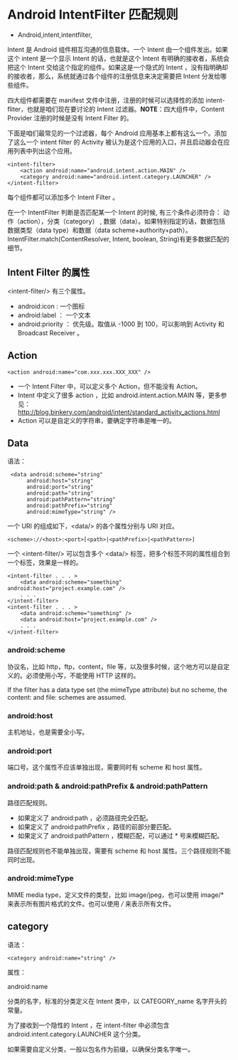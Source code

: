 # Android IntentFilter 匹配规则
- Android,intent,intentfilter,

Intent 是 Android 组件相互沟通的信息载体。一个 Intent 由一个组件发出。如果这个 intent 是一个显示 Intent 的话，也就是这个 Intent 有明确的接收者，系统会把这个 Intent 交给这个指定的组件。如果这是一个隐式的 Intent ，没有指明确却的接收者，那么，系统就通过各个组件的注册信息来决定需要把 Intent 分发给哪些组件。

四大组件都需要在 manifest 文件中注册，注册的时候可以选择性的添加 intent-fliter，也就是咱们现在要讨论的 Intent 过滤器。**NOTE**：四大组件中，Content Provider 注册的时候是没有 Intent Filter 的。

下面是咱们最常见的一个过滤器，每个 Android 应用基本上都有这么一个。添加了这么一个 intent filter 的 Activity 被认为是这个应用的入口，并且启动器会在应用列表中列出这个应用。

    <intent-filter>
        <action android:name="android.intent.action.MAIN" />
        <category android:name="android.intent.category.LAUNCHER" />
    </intent-filter>


每个组件都可以添加多个 Intent Filter 。

在一个 IntentFilter 判断是否匹配某一个 Intent 的时候, 有三个条件必须符合： 动作（action），分类（category） , 数据（data）。如果特别指定的话，数据包括数据类型（data type）和数据（data scheme+authority+path）。IntentFilter.match(ContentResolver, Intent, boolean, String)有更多数据匹配的细节。

## Intent Filter 的属性 

<intent-filter/\> 有三个属性。

* android:icon : 一个图标
* android:label ： 一个文本
* android:priority ： 优先级。取值从 -1000 到 100，可以影响到 Activity 和 Broadcast Receiver 。

##  Action
 
    <action android:name="com.xxx.xxx.XXX_XXX" />

 * 一个 Intent Filter 中，可以定义多个 Action，但不能没有 Action。
 * Intent 中定义了很多 action ，比如 android.intent.action.MAIN 等，更多参见：<http://blog.binkery.com/android/intent/standard_activity_actions.html>
 * Action 可以是自定义的字符串，要确定字符串是唯一的。

## Data

语法：

     <data android:scheme="string"
          android:host="string"
          android:port="string"
          android:path="string"
          android:pathPattern="string"
          android:pathPrefix="string"
          android:mimeType="string" />

一个 URI 的组成如下，<data/\> 的各个属性分别与 URI 对应。

    <scheme>://<host>:<port>[<path>|<pathPrefix>|<pathPattern>]

一个 <intent-filter/\> 可以包含多个 <data/\> 标签，把多个标签不同的属性组合到一个标签，效果是一样的。

    <intent-filter . . . >
        <data android:scheme="something" android:host="project.example.com" />
        . . .
    </intent-filter>
    <intent-filter . . . >
        <data android:scheme="something" />
        <data android:host="project.example.com" />
        . . .
    </intent-filter>

### android:scheme

协议名，比如 http，ftp，content，file 等，以及很多时候，这个地方可以是自定义的。必须使用小写，不能使用 HTTP 这样的。

If the filter has a data type set (the mimeType attribute) but no scheme, the content: and file: schemes are assumed.

### android:host

主机地址，也是需要全小写。

### android:port

端口号。这个属性不应该单独出现，需要同时有 scheme 和 host 属性。

### android:path & android:pathPrefix & android:pathPattern

路径匹配规则。
* 如果定义了 android:path ，必须路径完全匹配。
* 如果定义了 android:pathPrefix ，路径的前部分要匹配。
* 如果定义了 android:pathPattern ，模糊匹配，可以通过 \* 号来模糊匹配。

路径匹配规则也不能单独出现，需要有 scheme 和 host 属性。三个路径规则不能同时出现。

### android:mimeType

MIME media type，定义文件的类型，比如 image/jpeg，也可以使用 image/* 来表示所有图片格式的文件。也可以使用 */* 来表示所有文件。

## category

语法：

    <category android:name="string" />

属性：

android:name

分类的名字，标准的分类定义在 Intent 类中，以 CATEGORY\_name 名字开头的常量。

为了接收到一个隐性的 Intent ，在 intent-filter 中必须包含 android.intent.category.LAUNCHER 这个分类。

如果需要自定义分类，一般以包名作为前缀，以确保分类名字唯一。
